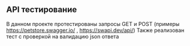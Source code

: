 API тестирование
-----------------------
В данном проекте протестированы запросы GET и POST (примеры
https://petstore.swagger.io/ ,
https://swapi.dev/api/)
Также реализован тест с проверкой на валидацию json ответа
